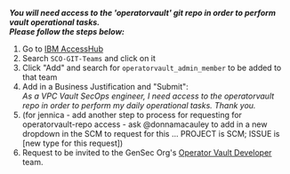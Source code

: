 _**You will need access to the 'operatorvault' git repo in order to perform vault operational tasks. <br> Please follow the steps below:**_



1. Go to [IBM AccessHub](https://ibm.idaccesshub.com/ECMv6/request/requestHome)
1. Search ```SCO-GIT-Teams``` and click on it
1. Click "Add" and search for ```operatorvault_admin_member``` to be added to that team
1. Add in a Business Justification and "Submit": <br>
_As a VPC Vault SecOps engineer, I need access to the operatorvault repo in order to perform my daily operational tasks. Thank you._
1. (for jennica - add another step to process for requesting for operatorvault-repo access - ask @donnamacauley to add in a new dropdown in the SCM to request for this ... PROJECT is SCM; ISSUE is [new type for this request])
1. Request to be invited to the GenSec Org's [Operator Vault Developer](https://github.ibm.com/orgs/gensec/teams/operator-vault-developers/members) team.